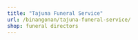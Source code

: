 ```yaml
---
title: "Tajuna Funeral Service"
url: /binangonan/tajuna-funeral-service/
shop: funeral directors
---
```

